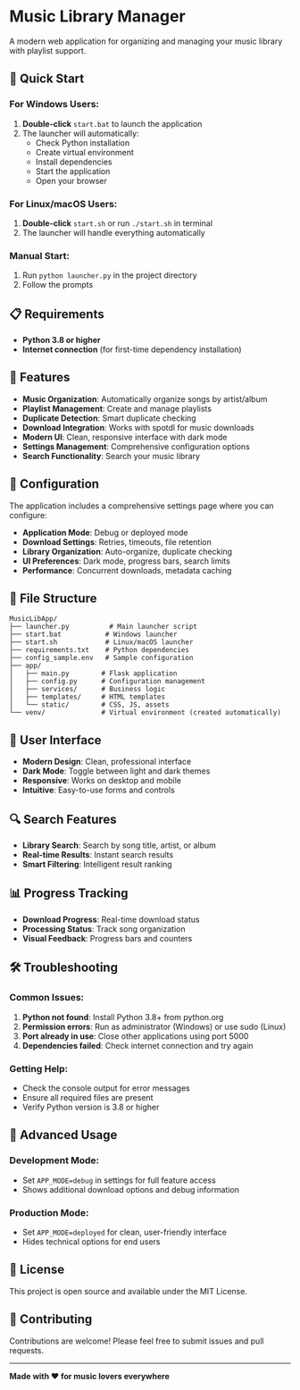 # Music Library Manager

A modern web application for organizing and managing your music library with playlist support.

## 🚀 Quick Start

### For Windows Users:
1. **Double-click** `start.bat` to launch the application
2. The launcher will automatically:
   - Check Python installation
   - Create virtual environment
   - Install dependencies
   - Start the application
   - Open your browser

### For Linux/macOS Users:
1. **Double-click** `start.sh` or run `./start.sh` in terminal
2. The launcher will handle everything automatically

### Manual Start:
1. Run `python launcher.py` in the project directory
2. Follow the prompts

## 📋 Requirements

- **Python 3.8 or higher**
- **Internet connection** (for first-time dependency installation)

## 🎯 Features

- **Music Organization**: Automatically organize songs by artist/album
- **Playlist Management**: Create and manage playlists
- **Duplicate Detection**: Smart duplicate checking
- **Download Integration**: Works with spotdl for music downloads
- **Modern UI**: Clean, responsive interface with dark mode
- **Settings Management**: Comprehensive configuration options
- **Search Functionality**: Search your music library

## 🔧 Configuration

The application includes a comprehensive settings page where you can configure:

- **Application Mode**: Debug or deployed mode
- **Download Settings**: Retries, timeouts, file retention
- **Library Organization**: Auto-organize, duplicate checking
- **UI Preferences**: Dark mode, progress bars, search limits
- **Performance**: Concurrent downloads, metadata caching

## 📁 File Structure

```
MusicLibApp/
├── launcher.py          # Main launcher script
├── start.bat           # Windows launcher
├── start.sh            # Linux/macOS launcher
├── requirements.txt    # Python dependencies
├── config_sample.env   # Sample configuration
├── app/
│   ├── main.py        # Flask application
│   ├── config.py      # Configuration management
│   ├── services/      # Business logic
│   ├── templates/     # HTML templates
│   └── static/        # CSS, JS, assets
└── venv/              # Virtual environment (created automatically)
```

## 🎨 User Interface

- **Modern Design**: Clean, professional interface
- **Dark Mode**: Toggle between light and dark themes
- **Responsive**: Works on desktop and mobile
- **Intuitive**: Easy-to-use forms and controls

## 🔍 Search Features

- **Library Search**: Search by song title, artist, or album
- **Real-time Results**: Instant search results
- **Smart Filtering**: Intelligent result ranking

## 📊 Progress Tracking

- **Download Progress**: Real-time download status
- **Processing Status**: Track song organization
- **Visual Feedback**: Progress bars and counters

## 🛠️ Troubleshooting

### Common Issues:

1. **Python not found**: Install Python 3.8+ from python.org
2. **Permission errors**: Run as administrator (Windows) or use sudo (Linux)
3. **Port already in use**: Close other applications using port 5000
4. **Dependencies failed**: Check internet connection and try again

### Getting Help:

- Check the console output for error messages
- Ensure all required files are present
- Verify Python version is 3.8 or higher

## 🚀 Advanced Usage

### Development Mode:
- Set `APP_MODE=debug` in settings for full feature access
- Shows additional download options and debug information

### Production Mode:
- Set `APP_MODE=deployed` for clean, user-friendly interface
- Hides technical options for end users

## 📝 License

This project is open source and available under the MIT License.

## 🤝 Contributing

Contributions are welcome! Please feel free to submit issues and pull requests.

---

**Made with ❤️ for music lovers everywhere**